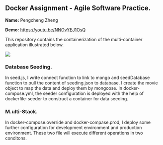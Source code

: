 ## Docker Assignment - Agile Software Practice.

__Name:__ Pengcheng Zheng

__Demo:__ https://youtu.be/NNOvYEJ1OsQ

This repository contains the containerization of the multi-container application illustrated below.

![](./images/arch.png)

### Database Seeding.

In seed.js, I write connect function to link to mongo and seedDatabase function to pull the content of seeding.json to database. I create the movie object to map the data and deploy them by mongoose. In docker-compose.yml, the seeder configuration is deployed with the help of dockerfile-seeder to construct a container for data seeding.

### M.ulti-Stack.

In docker-compose.override and docker-compase.prod, I deploy some further configuration for development environment and production environment. These two file will execute different operations in two conditons.